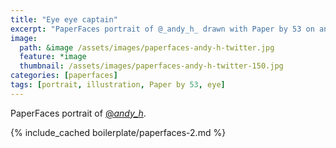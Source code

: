 ```yaml
---
title: "Eye eye captain"
excerpt: "PaperFaces portrait of @_andy_h_ drawn with Paper by 53 on an iPad."
image: 
  path: &image /assets/images/paperfaces-andy-h-twitter.jpg 
  feature: *image
  thumbnail: /assets/images/paperfaces-andy-h-twitter-150.jpg
categories: [paperfaces]
tags: [portrait, illustration, Paper by 53, eye]
---
```


PaperFaces portrait of [@_andy_h_](https://twitter.com/_andy_h_).

{% include_cached boilerplate/paperfaces-2.md %}
